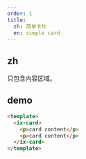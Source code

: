 ```yaml
---
order: 1
title:
  zh: 简单卡片
  en: simple card
---
```


## zh
只包含内容区域。
## demo

```html
<template>
  <ix-card>
    <p>card content</p>
    <p>card content</p>
  </ix-card>
</template>
```
